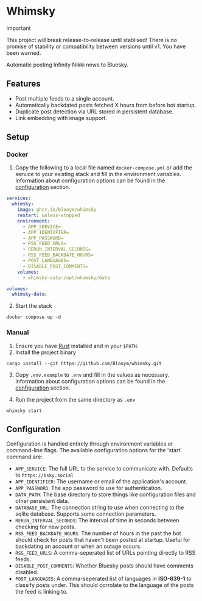 # Whimsky

> [!IMPORTANT]
> This project will break release-to-release until stablised! There is no
> promise of stability or compatibility between versions until v1. You have been
> warned.

 Automatic posting Infinity Nikki news to Bluesky.

## Features

- Post multiple feeds to a single account.
- Automatically backdated posts fetched X hours from before bot startup.
- Duplicate post detection via URL stored in persistent database.
- Link embedding with image support.

## Setup

### Docker

1. Copy the following to a local file named `docker-compose.yml` or add the
   service to your existing stack and fill in the environment variables.
   Information about configuration options can be found in the
   [configuration](#configuration) section.

```yml
services:
  whimsky:
    image: ghcr.io/blooym/whimsky
    restart: unless-stopped
    environment:
      - APP_SERVICE=
      - APP_IDENTIFIER=
      - APP_PASSWORD=
      - RSS_FEED_URLS=
      - RERUN_INTERVAL_SECONDS=
      - RSS_FEED_BACKDATE_HOURS=
      - POST_LANGUAGES=
      - DISABLE_POST_COMMENTS=
    volumes:
      - whimsky-data:/opt/whimsky/data

volumes:
  whimsky-data:
```

2. Start the stack

```
docker compose up -d
```

### Manual

1. Ensure you have [Rust](https://www.rust-lang.org/tools/install) installed and
   in your `$PATH`.
2. Install the project binary

```
cargo install --git https://github.com/Blooym/whimsky.git
```

3. Copy `.env.example` to `.env` and fill in the values as necessary.
   Information about configuration options can be found in the
   [configuration](#configuration) section.

4. Run the project from the same directory as `.env`

```
whimsky start
```

## Configuration

Configuration is handled entirely through environment variables or command-line
flags. The available configuration options for the 'start' command are:

- `APP_SERVICE`: The full URL to the service to communicate with. Defaults to
  `https://bsky.social`
- `APP_IDENTIFIER`: The username or email of the application's account.
- `APP_PASSWORD`: The app password to use for authentication.
- `DATA_PATH`: The base directory to store things like configuration files and
  other persistent data.
- `DATABASE_URL`: The connection string to use when connecting to the sqlite
  database. Supports some connection parameters.
- `RERUN_INTERVAL_SECONDS`: The interval of time in seconds between checking for
  new posts.
- `RSS_FEED_BACKDATE_HOURS`: The number of hours in the past the bot should
  check for posts that haven't been posted at startup. Useful for backdating an
  account or when an outage occurs.
- `RSS_FEED_URLS`: A comma-seperated list of URLs pointing directly to RSS
  feeds.
- `DISABLE_POST_COMMENTS`: Whether Bluesky posts should have comments disabled.
- `POST_LANGUAGES`: A comma-seperated list of languages in **ISO-639-1** to
  classify posts under. This should corrolate to the language of the posts the
  feed is linking to.
